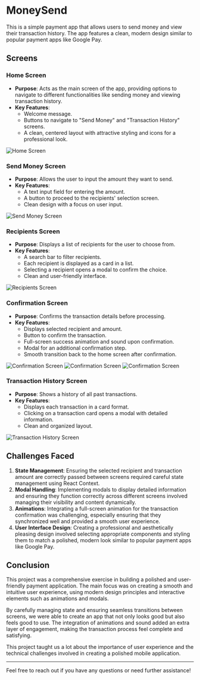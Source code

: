 # MoneySend

This is a simple payment app that allows users to send money and view their transaction history. The app features a clean, modern design similar to popular payment apps like Google Pay.

## Screens

### Home Screen
- **Purpose**: Acts as the main screen of the app, providing options to navigate to different functionalities like sending money and viewing transaction history.
- **Key Features**: 
  - Welcome message.
  - Buttons to navigate to "Send Money" and "Transaction History" screens.
  - A clean, centered layout with attractive styling and icons for a professional look.

![Home Screen](./assets/Screenshot_1716715397.png)

### Send Money Screen
- **Purpose**: Allows the user to input the amount they want to send.
- **Key Features**:
  - A text input field for entering the amount.
  - A button to proceed to the recipients' selection screen.
  - Clean design with a focus on user input.

![Send Money Screen](./assets/Screenshot_1716715405.png)

### Recipients Screen
- **Purpose**: Displays a list of recipients for the user to choose from.
- **Key Features**:
  - A search bar to filter recipients.
  - Each recipient is displayed as a card in a list.
  - Selecting a recipient opens a modal to confirm the choice.
  - Clean and user-friendly interface.

![Recipients Screen](./assets/Screenshot_1716715409.png)

### Confirmation Screen
- **Purpose**: Confirms the transaction details before processing.
- **Key Features**:
  - Displays selected recipient and amount.
  - Button to confirm the transaction.
  - Full-screen success animation and sound upon confirmation.
  - Modal for an additional confirmation step.
  - Smooth transition back to the home screen after confirmation.

![Confirmation Screen](./assets/Screenshot_1716715414.png)
![Confirmation Screen](./assets/Screenshot_1716715422.png)
![Confirmation Screen](./assets/Screenshot_1716715432.png)

### Transaction History Screen
- **Purpose**: Shows a history of all past transactions.
- **Key Features**:
  - Displays each transaction in a card format.
  - Clicking on a transaction card opens a modal with detailed information.
  - Clean and organized layout.

![Transaction History Screen](./assets/Screenshot_1716715665.png)

## Challenges Faced

1. **State Management**: Ensuring the selected recipient and transaction amount are correctly passed between screens required careful state management using React Context.
2. **Modal Handling**: Implementing modals to display detailed information and ensuring they function correctly across different screens involved managing their visibility and content dynamically.
3. **Animations**: Integrating a full-screen animation for the transaction confirmation was challenging, especially ensuring that they synchronized well and provided a smooth user experience.
4. **User Interface Design**: Creating a professional and aesthetically pleasing design involved selecting appropriate components and styling them to match a polished, modern look similar to popular payment apps like Google Pay.

## Conclusion

This project was a comprehensive exercise in building a polished and user-friendly payment application. The main focus was on creating a smooth and intuitive user experience, using modern design principles and interactive elements such as animations and modals.

By carefully managing state and ensuring seamless transitions between screens, we were able to create an app that not only looks good but also feels good to use. The integration of animations and sound added an extra layer of engagement, making the transaction process feel complete and satisfying.

This project taught us a lot about the importance of user experience and the technical challenges involved in creating a polished mobile application.

---

Feel free to reach out if you have any questions or need further assistance!
